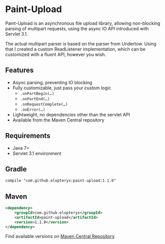 Paint-Upload
=========

Paint-Upload is an asynchronous file upload library, allowing non-blocking parsing of
multipart requests, using the async IO API introduced with Servlet 3.1.

The actual multipart parser is based on the parser from Undertow. Using
that I created a custom ReadListener implementation, which can be customized with a 
fluent API, however you wish.

Features
--------
* Async parsing, preventing IO blocking
* Fully customizable, just pass your custom logic
  * ```.onPartBegin(…)```
  * ```.onPartEnd(…)```
  * ```.onRequestComplete(…)```
  * ```.onError(…)```
* Lightweight, no dependencies other than the servlet API
* Available from the Maven Central repository

Requirements
--------
* Java 7+
* Servlet 3.1 environment

Gradle
-----
```xml
compile "com.github.elopteryx:paint-upload:1.1.0"
```
Maven
-----
```xml
<dependency>
    <groupId>com.github.elopteryx</groupId>
    <artifactId>paint-upload</artifactId>
    <version>1.1.0</version>
</dependency>
```

Find available versions on [Maven Central Repository](http://search.maven.org/#search%7Cga%7C1%7Cg%3A%22com.github.elopteryx%22%20AND%20a%3A%22paint-upload%22).